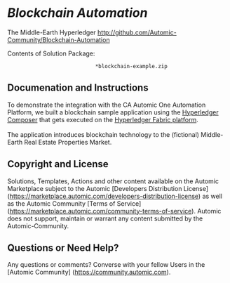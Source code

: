 *Blockchain Automation*
=============


The Middle-Earth Hyperledger 
http://github.com/Automic-Community/Blockchain-Automation

<!-- List of attached files -->
Contents of Solution Package:

						
								*blockchain-example.zip
								
						


Documenation and Instructions
---

<p>To demonstrate the integration with the CA Automic One Automation Platform, we built a blockchain sample application using the <a href="https://hyperledger.github.io/composer/">Hyperledger Composer</a> that gets executed on the <a href="https://hyperledger.org/">Hyperledger Fabric platform</a>.<br /><br />The application introduces blockchain technology to the (fictional) Middle-Earth Real Estate Properties Market.</p>

Copyright and License
---

Solutions, Templates, Actions and other content available on the Automic Marketplace subject to the Automic [Developers Distribution License] (https://marketplace.automic.com/developers-distribution-license) as well as the Automic Community [Terms of Service] (https://marketplace.automic.com/community-terms-of-service).
Automic does not support, maintain or warrant any content submitted by the Automic-Community.



Questions or Need Help? 
---
Any questions or comments? Converse with your fellow Users in the [Automic Community] (https://community.automic.com).
